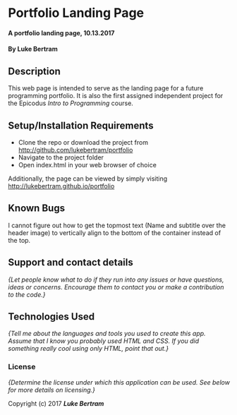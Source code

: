 # Portfolio Landing Page

#### A portfolio landing page, 10.13.2017

#### By **Luke Bertram**

## Description

This web page is intended to serve as the landing page for a future programming portfolio. It is also the first assigned independent project for the Epicodus _Intro to Programming_ course.

## Setup/Installation Requirements

* Clone the repo or download the project from http://github.com/lukebertram/portfolio
* Navigate to the project folder
* Open index.html in your web browser of choice

Additionally, the page can be viewed by simply visiting http://lukebertram.github.io/portfolio

## Known Bugs

I cannot figure out how to get the topmost text (Name and subtitle over the header image) to vertically align to the bottom of the container instead of the top.

## Support and contact details

_{Let people know what to do if they run into any issues or have questions, ideas or concerns.  Encourage them to contact you or make a contribution to the code.}_

## Technologies Used

_{Tell me about the languages and tools you used to create this app. Assume that I know you probably used HTML and CSS. If you did something really cool using only HTML, point that out.}_

### License

*{Determine the license under which this application can be used.  See below for more details on licensing.}*

Copyright (c) 2017 **_Luke Bertram_**
